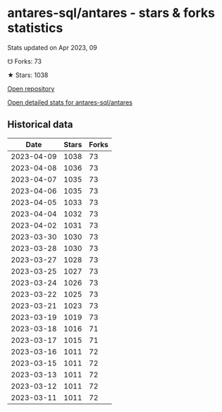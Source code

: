# antares-sql/antares - stars & forks statistics

Stats updated on Apr 2023, 09

☋ Forks: 73

★ Stars: 1038

[Open repository](https://github.com/antares-sql/antares)

[Open detailed stats for antares-sql/antares](https://reviewgithub.com/rep/antares-sql/antares)

## Historical data
| Date | Stars | Forks |
|------|-------|-------|
| 2023-04-09 | 1038 | 73 | 
| 2023-04-08 | 1036 | 73 | 
| 2023-04-07 | 1035 | 73 | 
| 2023-04-06 | 1035 | 73 | 
| 2023-04-05 | 1033 | 73 | 
| 2023-04-04 | 1032 | 73 | 
| 2023-04-02 | 1031 | 73 | 
| 2023-03-30 | 1030 | 73 | 
| 2023-03-28 | 1030 | 73 | 
| 2023-03-27 | 1028 | 73 | 
| 2023-03-25 | 1027 | 73 | 
| 2023-03-24 | 1026 | 73 | 
| 2023-03-22 | 1025 | 73 | 
| 2023-03-21 | 1023 | 73 | 
| 2023-03-19 | 1019 | 73 | 
| 2023-03-18 | 1016 | 71 | 
| 2023-03-17 | 1015 | 71 | 
| 2023-03-16 | 1011 | 72 | 
| 2023-03-15 | 1011 | 72 | 
| 2023-03-13 | 1011 | 72 | 
| 2023-03-12 | 1011 | 72 | 
| 2023-03-11 | 1011 | 72 | 

